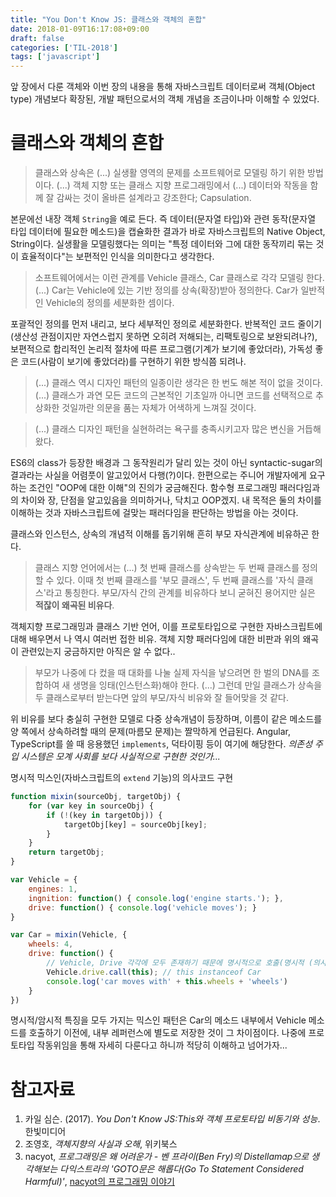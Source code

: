 ```yaml
---
title: "You Don't Know JS: 클래스와 객체의 혼합"
date: 2018-01-09T16:17:08+09:00
draft: false
categories: ['TIL-2018']
tags: ['javascript']
---
```


앞 장에서 다룬 객체와 이번 장의 내용을 통해 자바스크립트 데이터로써 객체(Object type) 개념보다 확장된, 개발 패턴으로서의 객체 개념을 조금이나마 이해할 수 있었다.

# 클래스와 객체의 혼합

> 클래스와 상속은 (...) 실생활 영역의 문제를 소프트웨어로 모델링 하기 위한 방법이다. (...) 객체 지향 또는 클래스 지향 프로그래밍에서 (...) 데이터와 작동을 함께 잘 감싸는 것이 올바른 설계라고 강조한다; Capsulation.

본문에선 내장 객체 `String`을 예로 든다. 즉 데이터(문자열 타입)와 관련 동작(문자열 타입 데이터에 필요한 메소드)을 캡슐화한 결과가 바로 자바스크립트의 Native Object, String이다. 실생활을 모델링했다는 의미는 "특정 데이터와 그에 대한 동작끼리 묶는 것이 효율적이다"는 보편적인 인식을 의미한다고 생각한다.

> 소프트웨어에서는 이런 관계를 Vehicle 클래스, Car 클래스로 각각 모델링 한다. (...) Car는 Vehicle에 있는 기반 정의를 상속(확장)받아 정의한다. Car가 일반적인 Vehicle의 정의를 세분화한 셈이다.

포괄적인 정의를 먼저 내리고, 보다 세부적인 정의로 세분화한다. 반복적인 코드 줄이기(생산성 관점이지만 자연스럽지 못하면 오히려 저해되는, 리팩토링으로 보완되려나?), 보편적으로 합리적인 논리적 절차에 따른 프로그램(기계가 보기에 좋았더라), 가독성 좋은 코드(사람이 보기에 좋았더라)를 구현하기 위한 방식쯤 되려나.

> (...) 클래스 역시 디자인 패턴의 일종이란 생각은 한 번도 해본 적이 없을 것이다. (...) 클래스가 과연 모든 코드의 근본적인 기초일까 아니면 코드를 선택적으로 추상화한 것일까란 의문을 품는 자체가 어색하게 느껴질 것이다.

> (...) 클래스 디자인 패턴을 실현하려는 욕구를 충족시키고자 많은 변신을 거듭해왔다.

ES6의 class가 등장한 배경과 그 동작원리가 달리 있는 것이 아닌 syntactic-sugar의 결과라는 사실을 어렴풋이 알고있어서 다행(?)이다. 한편으로는 주니어 개발자에게 요구하는 조건인 "OOP에 대한 이해"의 진의가 궁금해진다. 함수형 프로그래밍 패러다임과의 차이와 장, 단점을 알고있음을 의미하거나, 닥치고 OOP겠지. 내 목적은 둘의 차이를 이해하는 것과 자바스크립트에 걸맞는 패러다임을 판단하는 방법을 아는 것이다.

클래스와 인스턴스, 상속의 개념적 이해를 돕기위해 흔히 부모 자식관계에 비유하곤 한다.

> 클래스 지향 언어에서는 (...) 첫 번째 클래스를 상속받는 두 번째 클래스를 정의할 수 있다. 이때 첫 번째 클래스를 '부모 클래스', 두 번째 클래스를 '자식 클래스'라고 통칭한다. 부모/자식 간의 관계를 비유하다 보니 굳혀진 용어지만 실은 **적잖이 왜곡된 비유다**.

객체지향 프로그래밍과 클래스 기반 언어, 이를 프로토타입으로 구현한 자바스크립트에 대해 배우면서 나 역시 여러번 접한 비유. 객체 지향 패러다임에 대한 비판과 위의 왜곡이 관련있는지 궁금하지만 아직은 알 수 없다..

> 부모가 나중에 다 컸을 때 대화를 나눌 실제 자식을 낳으려면 한 벌의 DNA를 조합하여 새 생명을 잉태(인스턴스화)해야 한다. (...) 그런데 만일 클래스가 상속을 두 클래스로부터 받는다면 앞의 부모/자식 비유와 잘 들어맞을 것 같다.

위 비유를 보다 충실히 구현한 모델로 다중 상속개념이 등장하며, 이름이 같은 메소드를 양 쪽에서 상속하려할 때의 문제(마름모 문제)는 짤막하게 언급된다. Angular, TypeScript를 쓸 때 응용했던 `implements`, 덕타이핑 등이 여기에 해당한다. *의존성 주입 시스템은 모계 사회를 보다 사실적으로 구현한 것인가...*

명시적 믹스인(자바스크립트의 `extend` 기능)의 의사코드 구현

```js
function mixin(sourceObj, targetObj) {
    for (var key in sourceObj) {
        if (!(key in targetObj)) {
            targetObj[key] = sourceObj[key];
        }
    }
    return targetObj;
}

var Vehicle = {
    engines: 1,
    ingnition: function() { console.log('engine starts.'); },
    drive: function() { console.log('vehicle moves'); }
}

var Car = mixin(Vehicle, {
    wheels: 4,
    drive: function() {
        // Vehicle, Drive 각각에 모두 존재하기 때문에 명시적으로 호출(명시적 (의사)다형성)
        Vehicle.drive.call(this); // this instanceof Car 
        console.log('car moves with' + this.wheels + 'wheels')
    }
})
```

명시적/암시적 특징을 모두 가지는 믹스인 패턴은 Car의 메소드 내부에서 Vehicle 메소드를 호출하기 이전에, 내부 레퍼런스에 별도로 저장한 것이 그 차이점이다. 나중에 프로토타입 작동위임을 통해 자세히 다룬다고 하니까 적당히 이해하고 넘어가자...

# 참고자료

1. 카일 심슨. (2017). *You Don't Know JS:This와 객체 프로토타입 비동기와 성능*. 한빛미디어
2. 조영호, *객체지향의 사실과 오해*, 위키북스
3. nacyot, *프로그래밍은 왜 어려운가 - 벤 프라이(Ben Fry)의 Distellamap으로 생각해보는 다익스트라의 'GOTO문은 해롭다(Go To Statement Considered Harmful)'*, [nacyot의 프로그래밍 이야기](http://blog.nacyot.com/articles/2015-12-02-programming-is-difficult/)